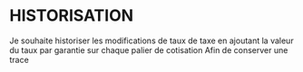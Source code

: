 # HISTORISATION

Je souhaite historiser les modifications de taux de taxe en ajoutant la valeur du taux par garantie sur chaque palier de cotisation
Afin de conserver une trace
